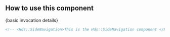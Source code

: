 ## How to use this component

<!-- use the same heading order from Guidelines -->
{basic invocation details}

<!-- This below is just an example of invocation, to get started -->
```handlebars
<!-- <Hds::SideNavigation>This is the Hds::SideNavigation component </Hds::SideNavigation> -->
```
